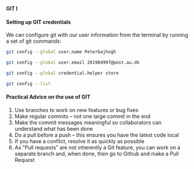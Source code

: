 **GIT I**

#### Setting up GIT credentials
We can configure git with our user information from the terminal by running a set of git commands:

```bash 
git config --global user.name Peterbajhogh

git config --global user.email 201904997@post.au.dk

git config --global credential.helper store

git config --list
```
#### Practical Advice on the use of GIT
1. Use branches to work on new features or bug fixes
2. Make regular commits – not one large commit in the end
3. Make the commit messages meaningful so collaborators can understand what has been done
4. Do a pull before a push – this ensures you have the latest code local
5. If you have a conflict, resolve it as quickly as possible
6. As ”Pull requests” are not inherently a Git feature, you can work on a separate branch and, when done, then go
   to Github and make a Pull Request
